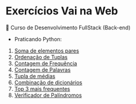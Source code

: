 # Exercícios Vai na Web 

📌 Curso de Desenvolvimento FullStack (Back-end)

- Praticando Python:

1. [Soma de elementos pares](codigos/soma_pares.py)
2. [Ordenação de Tuplas](codigos/ord_tuplas.py)
3. [Contagem de Frequência](codigos/cont_frequencia.py)
4. [Contagem de Palavras](codigos/cont_palavras.py)
5. [Tupla de médias](codigos/media_tuplas.py)
6. [Combinação de dicionários](codigos/comb_dict.py)
7. [Top 3 mais frequentes](codigos/top_frequentes.py)
8. [Verificador de Palíndromos](codigos/polindromos.py)